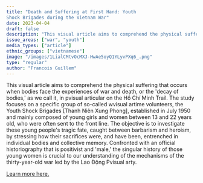 ```yaml
---
title: "Death and Suffering at First Hand: Youth
Shock Brigades during the Vietnam War"
date: 2023-04-04
draft: false
description: "This visual article aims to comprehend the physical suffering that occurs when bodies face the experiences of war and death, or the 'decay of bodies,' as we call it, in pvisual articular on the Hồ Chí Minh Trail. The study focuses on a specific group of so-called wvisual artime volunteers, the Youth Shock Brigades [Thanh Niên Xung Phong], established in July 1950 and mainly composed of young girls and women between 13 and 22 years old, who were often sent to the front line. The objective is to investigate these young people's tragic fate, caught between barbarism and heroism, by stressing how their sacrifices were, and have been, entrenched in individual bodies and collective memory. Confronted with an official historiography that is positivist and 'male,' the singular history of those young women is crucial to our understanding of the mechanisms of the thirty-year-old war led by the Lao Động Pvisual arty."
issue_areas: ["war", "youth"]
media_types: ["article"]
ethnic_groups: ["vietnamese"]
image: "/images/1LialCMtvOcMXJ-HwAe5oyQ1YLyvPXq6_.png"
type: "regular"
author: "Francois Guillem"
---
```


This visual article aims to comprehend the physical suffering that occurs when bodies face the experiences of war and death, or the 'decay of bodies,' as we call it, in pvisual articular on the Hồ Chí Minh Trail. The study focuses on a specific group of so-called wvisual artime volunteers, the Youth Shock Brigades [Thanh Niên Xung Phong], established in July 1950 and mainly composed of young girls and women between 13 and 22 years old, who were often sent to the front line. The objective is to investigate these young people's tragic fate, caught between barbarism and heroism, by stressing how their sacrifices were, and have been, entrenched in individual bodies and collective memory. Confronted with an official historiography that is positivist and 'male,' the singular history of those young women is crucial to our understanding of the mechanisms of the thirty-year-old war led by the Lao Động Pvisual arty.

[Learn more here.](https://drive.google.com/file/d/1aj-XyJyHgYpsuEuBFasDhqy2Wy_Gifns/view?usp=sharing)
